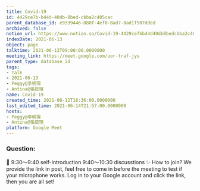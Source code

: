 ```yaml
---
title: Covid-19
id: 4429ce7b-b44d-40db-8bed-cbba2c405cac
parent_database_id: e9339446-880f-4ef0-8ad7-8ad1f507dded
archived: false
notion_url: https://www.notion.so/Covid-19-4429ce7bb44d40db8bedcbba2c405cac
indexDate: 2021-06-13
object: page
talktime: 2021-06-13T09:00:00.0000000
meeting_link: https://meet.google.com/uor-traf-jys
parent_type: database_id
tags:
- Talk
- 2021-06-13
- Peggy@李明霈
- Antina@張庭瑄
name: Covid-19
created_time: 2021-06-12T16:36:00.0000000
last_edited_time: 2021-06-14T21:57:00.0000000
hosts:
- Peggy@李明霈
- Antina@張庭瑄
platform: Google Meet
---
```


### Question:


   
   
   
   
   
📅
9:30～9:40 self-introduction
9:40～10:30 discusstions
✨
How to join?
We provide the link in post, feel free to come in before the meeting to test if your microphone works. Log in to your Google account and click the link, then you are all set!

